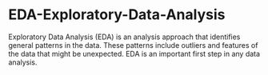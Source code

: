 # EDA-Exploratory-Data-Analysis
Exploratory Data Analysis (EDA) is an analysis approach that identifies general patterns in the data. These patterns include outliers and features of the data that might be unexpected. EDA is an important first step in any data analysis.
